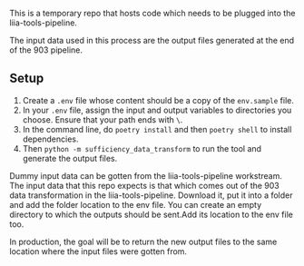 This is a temporary repo that hosts code which needs to be plugged into the liia-tools-pipeline.

The input data used in this process are the output files generated at the end of the 903 pipeline.

## Setup
1. Create a `.env` file whose content should be a copy of the `env.sample` file.
2. In your `.env` file, assign the input and output variables to directories you choose. Ensure that your path ends with `\`.
3. In the command line, do `poetry install` and then `poetry shell` to install dependencies.
4. Then `python -m sufficiency_data_transform` to run the tool and generate the output files.

Dummy input data can be gotten from the liia-tools-pipeline workstream. The input data that this repo expects is that which comes out of the 903 data transformation in the liia-tools-pipeline. Download it, put it into a folder and add the folder location to the env file. 
You can create an empty directory to which the outputs should be sent.Add its location to the env file too.

In production, the goal will be to return the new output files to the same location where the input files were gotten from.
